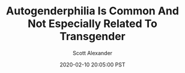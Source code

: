 ---
layout: podcast
title: "Autogenderphilia Is Common And Not Especially Related To Transgender"
author: Scott Alexander
description: https://slatestarcodex.com/2020/02/10/autogenderphilia-is-common-and-not-especially-related-to-transgender/
date: 2020-02-10 20:05:00 PST
length: 571064
duration: 143
guid: autogenderphilia-is-common-and-not-especially-related-to-transgender
---